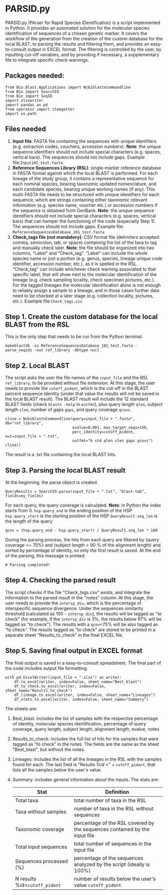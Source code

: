 # PARSID.py

PARSID.py (PArser for Rapid Species IDentification) is a script implemented in Python. It provides an automated solution for the molecular species identification of sequences of a chosen genetic marker. It covers the workflow of the generation from the creation of the custom database for the local BLAST, to parsing the results and filtering them, and provides an easy-to-consult output in EXCEL format. The filtering is controlled by the user, by inputting cut-off variables, and by providing if necessary, a supplementary file to integrate specific check warnings.

## Packages needed:
```
from Bio.Blast.Applications import NcbiblastnCommandline
from Bio import SearchIO
from Bio import SeqIO
import xlsxwriter
import pandas as pd
from operator import itemgetter
import os.path
```

## Files needed
1. **Input file**: FASTA file containing the sequences with unique identifiers (e.g. extraction codes, vouchers, accession numbers). **Note**: the unique sequence identifiers should not include special characters (e.g. spaces, vertical bars). The sequences should not include gaps. Example file:`Input16S_test.fasta`
2. **Reference Sequences Library (RSL)**: single-marker reference database in FASTA format against which the local BLAST is performed. For each lineage of the study group, it contains a representative sequence for each nominal species, bearing taxonomic updated nomenclature, and each candidate species, bearing unique working names (if any). This multi-FASTA file needs to be structured with unique identifiers for each sequence, which are strings containing either taxonomic relevant information (e.g. species name, voucher etc.) or accession numbers if the sequence is obtained from GenBank. **Note**: the unique sequence identifiers should not include special characters (e.g. spaces, vertical bars) that can hamper the functioning of the code (especially Step 1). The sequences should not include gaps. Example file: `ReferenceSequencesDatabase_16S_test.fasta`
3. **Check_tags file (not mandatory)**: CSV format file (delimiters accepted: comma, semicolon, tab, or space) containing the list of the taxa to tag and manually check later. **Note**: the file should be organized into two columns, “Label” and “Check_tag”. "Label" can include the whole species name or just a portion (e.g. genus, species, lineage unique code identifier, accession number, etc.), as it is spelled in the RSL. "Check_tag" can include whichever check warning associated to that specific label, that will show next to the molecular identification of the lineage (e.g. check sampling locality, check specimen pictures, etc.). For the tagged lineages the molecular identification alone is not enough to reliably assign a sample to a lineage, and in those cases further data need to be checked at a later stage (e.g. collection locality, pictures, etc.). Example file:`Check_tags.csv`


## Step 1. Create the custom database for the local BLAST from the RSL
This is the only step that needs to be run from the Python terminal.
```
makeblastdb -in ReferenceSequencesDatabase_16S_test.fasta -parse_seqids -out ref_library -dbtype nucl
```

## Step 2. Local BLAST
The script asks the user the file names of the `input_file` and the RSL `ref_library`, to be provided without file extension. At this stage, the user needs to provide the `cutoff_pident`, which is the cut-off in the BLAST percent sequence identity (under that value the results will not be saved in the local BLAST result).
The BLAST result will include the 12 standard BLAST fields (check `blastn -help` in `outfmt`), plus query length `qlen`, subject length `slen`, number of gaps `gaps`, and query coverage `qcovs`.
```
cline = NcbiblastnCommandline(query=input_file + ".fasta", db="ref_library",
                              evalue=0.001, max_target_seqs=150,
                              perc_identity=cutoff_pident, out=input_file + ".txt",
                              outfmt="6 std qlen slen gaps qcovs")
cline()
```
The result is a .txt file containing the local BLAST hits.

## Step 3. Parsing the local BLAST result
At the beginning, the parse object is created.
```
QueryResults = SearchIO.parse(input_file + ".txt", "blast-tab", fields=my_fields)
```
For each query, the query coverage is calculated. **Note**: in Python the index starts from 0.
`hsp.query_end` is the ending position of the HSP
`hsp.query_start` is the starting position of the HSP
`QueryResult.seq_len` is the length of the query
```
qcov = (hsp.query_end - hsp.query_start) / QueryResult.seq_len * 100
```
During the parsing process, the hits from each query are filtered by (query coverage >= 75%) and (subject length > 90 % of the alignment length) and sorted by percentage of identity, so only the first result is saved. 
At the end of the parsing, this message is printed:
```
# Parsing completed!
```

## Step 4. Checking the parsed result
The script checks if the file "Check_tags.csv" exists, and integrate the information to the parsed result in the "notes" column.
At this stage, the user needs to provide the `intersp_div`, which is the percentage of interspecific sequence divergence. Under the sequences similarity threshold (calculated as 100 - `intersp_div`), the results will be tagged as "to check" (for example, if the `intersp_div` is 3%, the results below 97% will be tagged as "to check"). The results with a `qcov`<75% will be also tagged as "to check".
The results tagged as "to check" are stored to be printed in a separate sheet "Results_to_check" in the final EXCEL file.

## Step 5. Saving final output in EXCEL format
The final output is saved in a easy-to-consult spreadsheet. The final part of the code includes output file formatting.
```
with pd.ExcelWriter(input_file + ".xlsx") as writer:
    df.to_excel(writer, index=False, sheet_name="Best_blast")
    df_to_check.to_excel(writer, index=False, sheet_name="Results_to_check")
    df_lineage.to_excel(writer, index=False, sheet_name="Lineages")
    df_stats.to_excel(writer, index=False, sheet_name="Summary")
```
The sheets are:
1. Best_blast: includes the list of samples with the respective percentage of identity, molecular species identification, percentage of query coverage, query length, subject length, alignment length, evalue, notes
2. Results_to_check: includes the full list of hits for the samples that were tagged as "to check" in the notes. The fields are the same as the sheet "Best_blast", but without the notes.
3. Lineages: includes the list of all the lineages in the RSL with the samples found for each. The last field is "Results %id <" + `cutoff_pident`, that lists all the samples below the user's value.
4. Summary: includes general information about the inputs. The stats are:

   | Stat  | Definition |
   | --- | --- |
   | Total taxa  | total number of taxa in the RSL |
   | Taxa without samples  | number of taxa in the RSL without sequences |
   | Taxonomic coverage  | percentage of the RSL covered by the sequences contained by the input file |
   | Total input sequences  | total number of sequences in the input file |
   | Sequences processed (%)  | percentage of the sequences analyzed by the script (ideally is 100%) |
   | N results %id<`cutoff_pident` | number of results below the user's value `cutoff_pident` |
 
